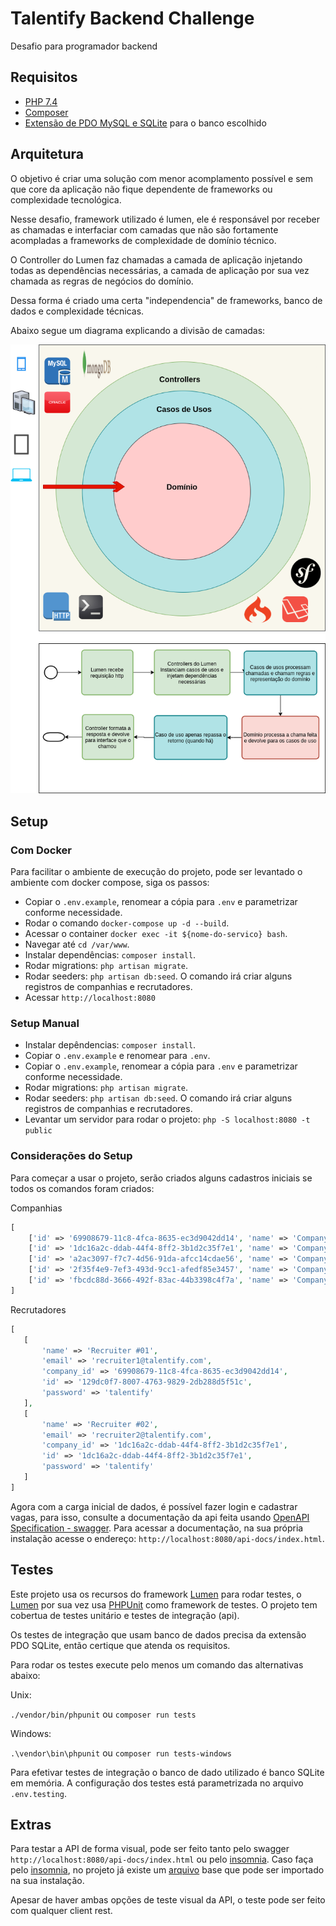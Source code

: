 # Talentify Backend Challenge

Desafio para programador backend

## Requisitos

-   [PHP 7.4](https://www.php.net/)
-   [Composer](https://getcomposer.org/)
-   [Extensão de PDO MySQL e SQLite](https://www.php.net/manual/en/pdo.installation.php) para o banco escolhido

## Arquitetura

O objetivo é criar uma solução com menor acomplamento possível e sem que core da aplicação não fique dependente de frameworks ou complexidade tecnológica.

Nesse desafio, framework utilizado é lumen, ele é responsável por receber as chamadas e interfaciar com camadas que não são fortamente acompladas a frameworks de complexidade de domínio técnico.

O Controller do Lumen faz chamadas a camada de aplicação injetando todas as dependências necessárias, a camada de aplicação por sua vez chamada as regras de negócios do domínio.

Dessa forma é criado uma certa "independencia" de frameworks, banco de dados e complexidade técnicas.

Abaixo segue um diagrama explicando a divisão de camadas:

![Arquitetura](./docs/assets/diagram.png?raw=true)


## Setup

### Com Docker

Para facilitar o ambiente de execução do projeto, pode ser levantado o ambiente com docker compose, siga os passos:

- Copiar o `.env.example`, renomear a cópia para `.env` e parametrizar conforme necessidade.
- Rodar o comando `docker-compose up -d --build`.
- Acessar o container `docker exec -it ${nome-do-servico} bash`.
- Navegar até `cd /var/www`.
- Instalar dependências: `composer install`.
- Rodar migrations: `php artisan migrate`.
- Rodar seeders: `php artisan db:seed`. O comando irá criar alguns registros de companhias e recrutadores.
- Acessar `http://localhost:8080`

### Setup Manual

- Instalar depêndencias: `composer install`.
- Copiar o `.env.example` e renomear para `.env`.
- Copiar o `.env.example`, renomear a cópia para `.env` e parametrizar conforme necessidade.
- Rodar migrations: `php artisan migrate`.
- Rodar seeders: `php artisan db:seed`. O comando irá criar alguns registros de companhias e recrutadores.
- Levantar um servidor para rodar o projeto: `php -S localhost:8080 -t public`

### Considerações do Setup

Para começar a usar o projeto, serão criados alguns cadastros iniciais se todos os comandos foram criados:

Companhias

```php  
[
    ['id' => '69908679-11c8-4fca-8635-ec3d9042dd14', 'name' => 'Company I'],
    ['id' => '1dc16a2c-ddab-44f4-8ff2-3b1d2c35f7e1', 'name' => 'Company II'],
    ['id' => 'a2ac3097-f7c7-4d56-91da-afcc14cdae56', 'name' => 'Company III'],
    ['id' => '2f35f4e9-7ef3-493d-9cc1-afedf85e3457', 'name' => 'Company IV'],
    ['id' => 'fbcdc88d-3666-492f-83ac-44b3398c4f7a', 'name' => 'Company V']
]
```  

Recrutadores

```php  
[
   [
       'name' => 'Recruiter #01',
       'email' => 'recruiter1@talentify.com',
       'company_id' => '69908679-11c8-4fca-8635-ec3d9042dd14',
       'id' => '129dc0f7-8007-4763-9829-2db288d5f51c',
       'password' => 'talentify'
   ],
   [
       'name' => 'Recruiter #02',
       'email' => 'recruiter2@talentify.com',
       'company_id' => '1dc16a2c-ddab-44f4-8ff2-3b1d2c35f7e1',
       'id' => '1dc16a2c-ddab-44f4-8ff2-3b1d2c35f7e1',
       'password' => 'talentify'
   ]    
]
```  


Agora com a carga inicial de dados, é possível fazer login e cadastrar vagas, para isso, consulte a documentação da api feita usando [OpenAPI Specification - swagger](https://swagger.io/specification/). Para acessar a documentação, na sua própria instalação acesse o endereço: `http://localhost:8080/api-docs/index.html`.



## Testes

Este projeto usa os recursos do framework [Lumen](https://lumen.laravel.com/) para rodar testes, o [Lumen](https://lumen.laravel.com/) por sua vez usa [PHPUnit](https://phpunit.de/) como framework de testes. O projeto tem cobertua de testes unitário e testes de integração (api).

Os testes de integração que usam banco de dados precisa da extensão PDO SQLite, então certique que atenda os requisitos.

Para rodar os testes execute pelo menos um comando das alternativas abaixo:

Unix:

`./vendor/bin/phpunit` ou `composer run tests`

Windows:

`.\vendor\bin\phpunit` ou `composer run tests-windows`

Para efetivar testes de integração o banco de dado utilizado é banco SQLite em memória. A configuração dos testes está parametrizada no arquivo `.env.testing`.

## Extras

Para testar a API de forma visual, pode ser feito tanto pelo swagger `http://localhost:8080/api-docs/index.html` ou pelo [insomnia](https://insomnia.rest/products/insomnia). Caso faça pelo [insomnia](https://insomnia.rest/products/insomnia), no projeto já existe um [arquivo](./Endpoints-Insomnia.json) base que pode ser importado na sua instalação.

Apesar de haver ambas opções de teste visual da API, o teste pode ser feito com qualquer client rest.
